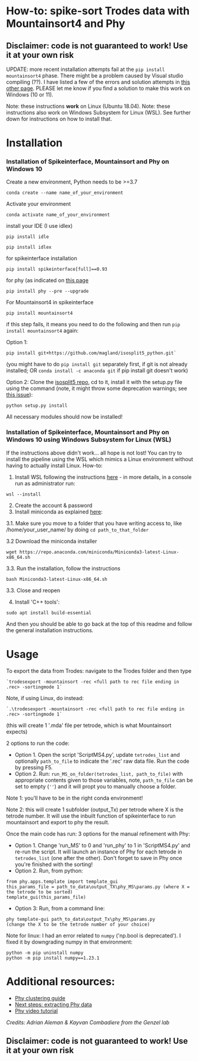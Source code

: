 # How-to: spike-sort Trodes data with Mountainsort4 and Phy

## Disclaimer: code is not guaranteed to work! Use it at your own risk ##

UPDATE: more recent installation attempts fail at the `pip install mountainsort4` phase. There might be a problem caused by Visual studio compiling (??). I have listed a few of the errors and solution attempts in [this other page](https://github.com/elduvelle/SpikeinterfaceMS4_GenzelLab/blob/main/mountainsort_install_problems.md). PLEASE let me know if you find a solution to make this work on Windows (10 or 11).

Note: these instructions **work** on Linux (Ubuntu 18.04).
Note: these instructions also work on Windows Subsystem for Linux (WSL). See further down for instructions on how to install that.

# Installation
### Installation of Spikeinterface, Mountainsort and Phy on Windows 10

Create a new environment, Python needs to be >=3.7

```
conda create --name name_of_your_environment
```
Activate your environment  
```
conda activate name_of_your_environment
```
install your IDE (I use idlex)
```
pip install idle
```
```
pip install idlex
```
for spikeinterface installation
```
pip install spikeinterface[full]==0.93
```
for phy (as indicated on [this page](https://github.com/cortex-lab/phy)
```
pip install phy --pre --upgrade 
```
For Mountainsort4 in spikeinterface
```
pip install mountainsort4
```

if this step fails, it means you need to do the following and then run `pip install mountainsort4` again:  

  Option 1:
```
pip install git+https://github.com/magland/isosplit5_python.git`
```
(you might have to do `pip install git` separately first, if git is not already installed; OR `conda install -c anaconda git` if pip install git doesn't work)

  Option 2: 
Clone the [isosplit5 repo](https://github.com/magland/isosplit5_python), cd to it, install it with the setup.py file using the command (note, it might throw some deprecation warnings; see [this issue](https://github.com/magland/isosplit5_python/issues/9)): 
```
python setup.py install
```

All necessary modules should now be installed!

### Installation of Spikeinterface, Mountainsort and Phy on Windows 10 using Windows Subsystem for Linux (WSL)
If the instructions above didn't work... all hope is not lost! You can try to install the pipeline using the WSL which mimics a Linux environment without having to actually install Linux. How-to:

1. Install WSL following the instructions [here](https://learn.microsoft.com/en-us/windows/wsl/install) - in more details, in a console run as administrator run:

```
wsl --install
```
2. Create the account & password
3. Install miniconda as explained [here](https://saturncloud.io/blog/using-conda-from-wsl-windows-10-a-guide-for-data-scientists/):

3.1. Make sure you move to a folder that you have writing access to, like /home/your_user_name/ by doing `cd path_to_that_folder`  

3.2 Download the miniconda installer
```
wget https://repo.anaconda.com/miniconda/Miniconda3-latest-Linux-x86_64.sh
```
3.3. Run the installation, follow the instructions
```
bash Miniconda3-latest-Linux-x86_64.sh
```
3.3. Close and reopen

4. Install 'C++ tools':
```
sudo apt install build-essential
```

And then you should be able to go back at the top of this readme and follow the general installation instructions.

# Usage
To export the data from Trodes: 
navigate to the Trodes folder and then type
```
`trodesexport -mountainsort -rec <full path to rec file ending in .rec> -sortingmode 1`
```

Note, if using Linux, do instead:
```
`.\trodesexport -mountainsort -rec <full path to rec file ending in .rec> -sortingmode 1`
```

(this will create 1 '.mda' file per tetrode, which is what Mountainsort expects)

2 options to run the code:

- Option 1. Open the script 'ScriptMS4.py', update `tetrodes_list` and optionally `path_to_file` to indicate the '.rec' raw data file. Run the code by pressing F5.
- Option 2. Run:
`run_MS_on_folder(tetrodes_list, path_to_file)` with appropriate contents given to those variables, note, `path_to_file` can be set to empty (`''`) and it will propt you to manually choose a folder.

Note 1: you'll have to be in the right conda environment!

Note 2: this will create 1 subfolder (output_Tx) per tetrode where X is the tetrode number.
It will use the inbuilt function of spikeinterface to run mountainsort and export to phy the result.

Once the main code has run: 3 options for the manual refinement with Phy:
- Option 1. Change 'run_MS' to 0 and 'run_phy' to 1 in 'ScriptMS4.py' and re-run the script. It will launch an instance of Phy for each tetrode in `tetrodes_list` (one after the other). Don't forget to save in Phy once you're finished with the sorting!
- Option 2. Run, from python: 
```
from phy.apps.template import template_gui
this_params_file = path_to_data\output_TX\phy_MS\params.py (where X = the tetrode to be sorted)
template_gui(this_params_file)
```
- Option 3: Run, from a command line:
```
phy template-gui path_to_data\output_Tx\phy_MS\params.py 
(change the X to be the tetrode number of your choice)
```

Note for linux: I had an error related to `numpy` ('np.bool is deprecated'). I fixed it by downgrading numpy in that environment:

```
python -m pip uninstall numpy
python -m pip install numpy==1.23.1
```

# Additional resources:
- [Phy clustering guide](https://phy.readthedocs.io/en/latest/sorting_user_guide/)
- [Next steps: extracting Phy data](https://phy.readthedocs.io/en/latest/sorting_user_guide/#analysis)
- [Phy video tutorial](https://www.youtube.com/watch?v=czdwIr-v5Yc)

_Credits: Adrian Aleman & Kayvan Combadiere from the Genzel lab_
## Disclaimer: code is not guaranteed to work! Use it at your own risk ##

